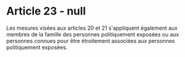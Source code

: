 # Article 23 - null


Les mesures visées aux articles 20 et 21 s'appliquent également aux membres de la famille des personnes politiquement exposées ou aux personnes connues pour être étroitement associées aux personnes politiquement exposées.
